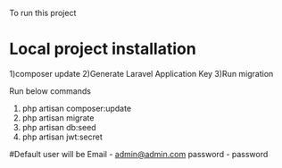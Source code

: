 To run this project
# Local project installation
1)composer update
2)Generate Laravel Application Key
3)Run migration

Run below commands

1) php artisan composer:update
2) php artisan migrate
3) php artisan db:seed
4) php artisan jwt:secret

#Default user will be 
Email - admin@admin.com
password - password